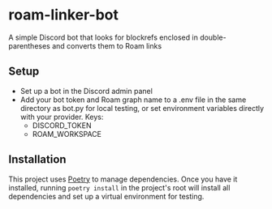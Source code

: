 # roam-linker-bot
A simple Discord bot that looks for blockrefs enclosed in double-parentheses and converts them to Roam links

## Setup
* Set up a bot in the Discord admin panel
* Add your bot token and Roam graph name to a .env file in the same directory as bot.py for local testing,
or set environment variables directly with your provider. Keys:
    * DISCORD_TOKEN
    * ROAM_WORKSPACE

## Installation
This project uses [Poetry](https://python-poetry.org/) to manage dependencies. Once you have it installed, running `poetry install` in the project's root will install all dependencies and set up a virtual environment for testing.
